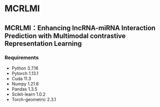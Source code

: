 # MCRLMI
## MCRLMI：Enhancing lncRNA-miRNA Interaction Prediction with Multimodal contrastive Representation Learning
### Requirements
 - Python 3.7.16
 - Pytorch 1.13.1
 - Cuda 11.3
 - Numpy 1.21.6
 - Pandas 1.3.5
 - Scikit-learn 1.0.2
 - Torch-geometric 2.3.1
